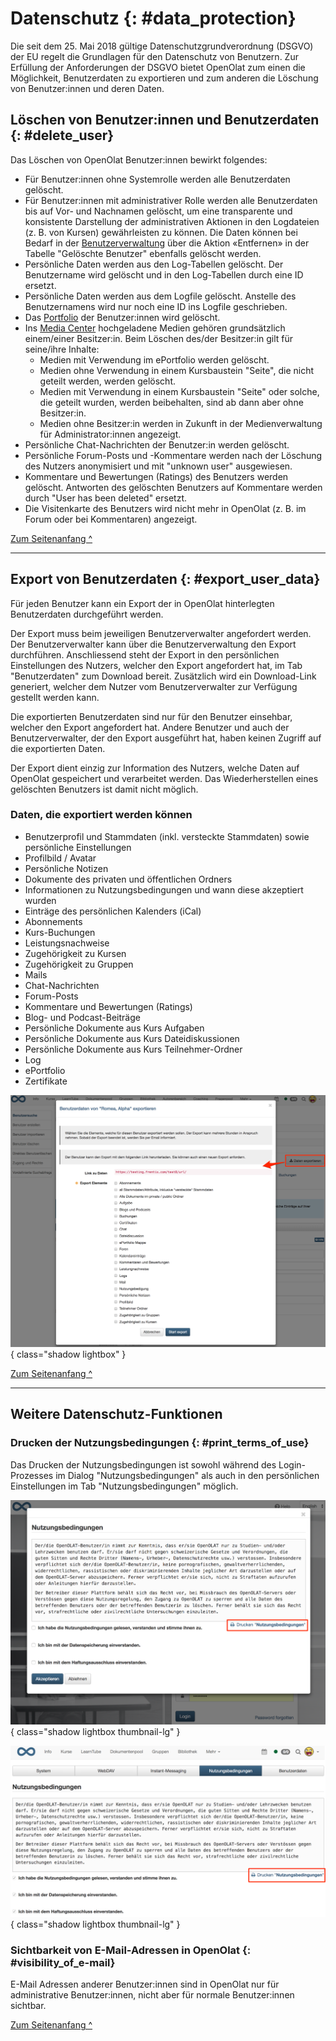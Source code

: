 # Datenschutz {: #data_protection}

Die seit dem 25. Mai 2018 gültige Datenschutzgrundverordnung (DSGVO) der EU
regelt die Grundlagen für den Datenschutz von Benutzern. Zur Erfüllung der
Anforderungen der DSGVO bietet OpenOlat zum einen die Möglichkeit,
Benutzerdaten zu exportieren und zum anderen die Löschung von Benutzer:innen und
deren Daten.

## Löschen von Benutzer:innen und Benutzerdaten {: #delete_user}

Das Löschen von OpenOlat Benutzer:innen bewirkt folgendes:

* Für Benutzer:innen ohne Systemrolle werden alle Benutzerdaten gelöscht.
* Für Benutzer:innen mit administrativer Rolle werden alle Benutzerdaten bis auf Vor- und Nachnamen gelöscht, um eine transparente und konsistente Darstellung der administrativen Aktionen in den Logdateien (z. B. von Kursen) gewährleisten zu können. Die Daten können bei Bedarf in der [Benutzerverwaltung](../usermanagement/index.de.md) über die Aktion «Entfernen» in der Tabelle "Gelöschte Benutzer" ebenfalls gelöscht werden.
* Persönliche Daten werden aus den Log-Tabellen gelöscht. Der Benutzername wird gelöscht und in den Log-Tabellen durch eine ID ersetzt.
* Persönliche Daten werden aus dem Logfile gelöscht. Anstelle des Benutzernamens wird nur noch eine ID ins Logfile geschrieben.
* Das [Portfolio](../../manual_user/area_modules/Portfolio_General_Information.de.md) der Benutzer:innen wird gelöscht.
* Ins [Media Center](../../manual_user/basic_concepts/Media_Center_Concept.de.md) hochgeladene Medien gehören grundsätzlich einem/einer Besitzer:in. Beim Löschen des/der Besitzer:in gilt für seine/ihre Inhalte:
    * Medien mit Verwendung im ePortfolio werden gelöscht.
    * Medien ohne Verwendung in einem Kursbaustein "Seite", die nicht geteilt werden, werden gelöscht.
    * Medien mit Verwendung in einem Kursbaustein "Seite" oder solche, die geteilt wurden, werden beibehalten, sind ab dann aber ohne Besitzer:in.
    * Medien ohne Besitzer:in werden in Zukunft in der Medienverwaltung für Administrator:innen angezeigt.
* Persönliche Chat-Nachrichten der Benutzer:in werden gelöscht.
* Persönliche Forum-Posts und -Kommentare werden nach der Löschung des Nutzers anonymisiert und mit "unknown user" ausgewiesen.
* Kommentare und Bewertungen (Ratings) des Benutzers werden gelöscht. Antworten des gelöschten Benutzers auf Kommentare werden durch "User has been deleted" ersetzt.
* Die Visitenkarte des Benutzers wird nicht mehr in OpenOlat (z. B. im Forum oder bei Kommentaren) angezeigt.


[Zum Seitenanfang ^](#data_protection)

---


## Export von Benutzerdaten {: #export_user_data}

Für jeden Benutzer kann ein Export der in OpenOlat hinterlegten Benutzerdaten durchgeführt werden.

Der Export muss beim jeweiligen Benutzerverwalter angefordert werden. Der Benutzerverwalter kann über die Benutzerverwaltung den Export durchführen. Anschliessend steht der Export in den persönlichen Einstellungen des Nutzers, welcher den Export angefordert hat, im Tab "Benutzerdaten" zum Download bereit. Zusätzlich wird ein Download-Link generiert, welcher dem Nutzer vom Benutzerverwalter zur Verfügung gestellt werden kann.

Die exportierten Benutzerdaten sind nur für den Benutzer einsehbar, welcher den Export angefordert hat. Andere Benutzer und auch der Benutzerverwalter, der den Export ausgeführt hat, haben keinen Zugriff auf die exportierten Daten.

Der Export dient einzig zur Information des Nutzers, welche Daten auf OpenOlat gespeichert und verarbeitet werden. Das Wiederherstellen eines gelöschten Benutzers ist damit nicht möglich.

### Daten, die exportiert werden können

* Benutzerprofil und Stammdaten (inkl. versteckte Stammdaten) sowie persönliche Einstellungen
* Profilbild / Avatar
* Persönliche Notizen
* Dokumente des privaten und öffentlichen Ordners
* Informationen zu Nutzungsbedingungen und wann diese akzeptiert wurden
* Einträge des persönlichen Kalenders (iCal)
* Abonnements
* Kurs-Buchungen
* Leistungsnachweise
* Zugehörigkeit zu Kursen
* Zugehörigkeit zu Gruppen
* Mails
* Chat-Nachrichten
* Forum-Posts
* Kommentare und Bewertungen (Ratings)
* Blog- und Podcast-Beiträge
* Persönliche Dokumente aus Kurs Aufgaben
* Persönliche Dokumente aus Kurs Dateidiskussionen
* Persönliche Dokumente aus Kurs Teilnehmer-Ordner
* Log
* ePortfolio
* Zertifikate

![Userdaten exportieren](assets/Export1_DE.png){ class="shadow lightbox" }

[Zum Seitenanfang ^](#data_protection)

---


## Weitere Datenschutz-Funktionen 

### Drucken der Nutzungsbedingungen {: #print_terms_of_use}

Das Drucken der Nutzungsbedingungen ist sowohl während des Login-Prozesses im Dialog "Nutzungsbedingungen" als auch in den persönlichen Einstellungen im Tab "Nutzungsbedingungen" möglich.

![Nutzungsbedingungen drucken nach Login](assets/Nutzungsbedingungen_drucken2_DE-2.png){ class="shadow lightbox thumbnail-lg" }

![Nutzungsbedingungen drucken in Benutzereinstelungen](assets/Nutzungsbedingungen_drucken1_DE-2.png){ class="shadow lightbox thumbnail-lg" }

### Sichtbarkeit von E-Mail-Adressen in OpenOlat {: #visibility_of_e-mail}

E-Mail Adressen anderer Benutzer:innen sind in OpenOlat nur für administrative Benutzer:innen, nicht aber für normale Benutzer:innen sichtbar.

[Zum Seitenanfang ^](#data_protection)

